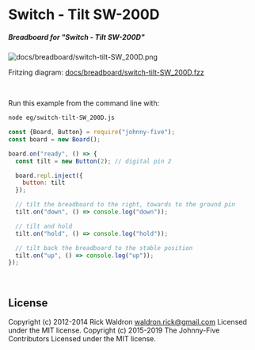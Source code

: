 <!--remove-start-->

# Switch - Tilt SW-200D

<!--remove-end-->






##### Breadboard for "Switch - Tilt SW-200D"



![docs/breadboard/switch-tilt-SW_200D.png](breadboard/switch-tilt-SW_200D.png)<br>

Fritzing diagram: [docs/breadboard/switch-tilt-SW_200D.fzz](breadboard/switch-tilt-SW_200D.fzz)

&nbsp;




Run this example from the command line with:
```bash
node eg/switch-tilt-SW_200D.js
```


```javascript
const {Board, Button} = require("johnny-five");
const board = new Board();

board.on("ready", () => {
  const tilt = new Button(2); // digital pin 2

  board.repl.inject({
    button: tilt
  });

  // tilt the breadboard to the right, towards to the ground pin
  tilt.on("down", () => console.log("down"));

  // tilt and hold
  tilt.on("hold", () => console.log("hold"));

  // tilt back the breadboard to the stable position
  tilt.on("up", () => console.log("up"));
});

```








&nbsp;

<!--remove-start-->

## License
Copyright (c) 2012-2014 Rick Waldron <waldron.rick@gmail.com>
Licensed under the MIT license.
Copyright (c) 2015-2019 The Johnny-Five Contributors
Licensed under the MIT license.

<!--remove-end-->
